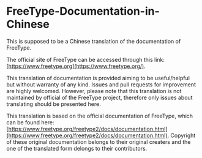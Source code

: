 # FreeType-Documentation-in-Chinese
This is supposed to be a Chinese translation of the documentation of FreeType.

The official site of FreeType can be accessed through this link: [https://www.freetype.org](https://www.freetype.org/).

This translation of documentation is provided aiming to be useful/helpful but without warranty of any kind. Issues and pull requests for improvement are highly welcomed. However, please note that this translation is not maintained by official of the FreeType project, therefore only issues about translating should be presented here.

This translation is based on the official documentation of FreeType, which can be found here: [https://www.freetype.org/freetype2/docs/documentation.html](https://www.freetype.org/freetype2/docs/documentation.html). Copyright of these original documentation belongs to their original creaters and the one of the translated form delongs to their contributors.
